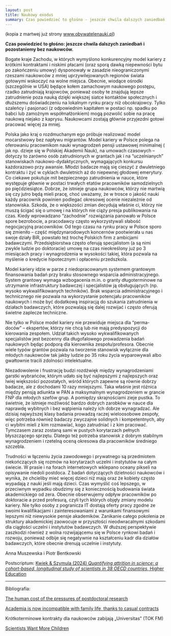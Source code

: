 ```yaml
---
layout: post
title: Naukowy exodus
summary: Czas powiedzieć to głośno - jeszcze chwila dalszych zaniedbań i pozostaniemy bez naukowców. Trwa odpływ naukowców średniego szczebla kariery
---
```


(kopia z martwej już strony www.obywatelenauki.pl)

**Czas powiedzieć to głośno: jeszcze chwila dalszych zaniedbań i pozostaniemy bez naukowców.**

Bogate kraje Zachodu, w których wymyślono konkurencyjny model kariery z krótkimi kontraktami i niskimi płacami (oraz sporą dawką niepewności bytu po zakończeniu umowy) dysponowały w zasadzie nieograniczonymi rzeszami naukowców z mniej uprzywilejowanych regionów świata gotowymi wskoczyć na wolne miejsca. Obecnie, wiodące ośrodki (szczególnie w USA) będące kołem zamachowym naukowego postępu, rzadko zatrudniają krajowców, ponieważ osoby te znajdują lepsze zatrudnienie poza nauką dzięki większej siatce kontaktów społecznych i dłuższemu doświadczeniu na lokalnym rynku pracy niż obcokrajowcy. Tylko szaleńcy i pasjonaci (z odpowiednim kapitałem w postaci np. spadku po babci lub zamożnym współmałżonkiem) mogą pozwolić sobie na pracę naukową niejako z kaprysu. Naukowcami zostają głównie przyjezdni gotowi pracować więcej za mniej.

Polska jako kraj o rozdmuchanym ego próbuje realizować model mocarstwowy bez napływu migrantów. Model kariery w Polsce polega na oferowaniu pracownikom nauki wynagrodzeń  pensji ustawowej minimalnej ( jak np. dzieje się w Polskiej Akademii Nauk), na umowach czasowych – dotyczy to zarówno osób zatrudnionych w grantach jak i na “uczelnianych” stanowiskach naukowo-dydaktycznych, wymagających konkursu każdorazowo przy awansie. Młodzi badacze mają się cieszyć z dwuletniego kontraktu i żyć w cyklach dwuletnich aż do niepewnej głodowej emerytury. Co ciekawe pokutuje mit bezpiecznego zatrudnienia w nauce, które występuje głównie w postaci trwałych etatów pracowników samodzielnych po pięćdziesiątce. Dobrze, że istnieje grupa naukowców, którzy nie martwią się czy jutro będą mieli pracę, choć uważamy, że w trosce o jakość nauki każdy pracownik powinien podlegać okresowej ocenie niezależnie od stanowiska. Szkoda, że o większości zmian decydują właśnie ci, którzy nie muszą ścigać się o umowę i na których nie ciąży presja publikowania na czas. Kiedy wprowadzano “zachodnie” rozwiązania panowało w Polsce spore bezrobocie, a pracodawcy często wykorzystywali słabość negocjacyjną pracowników. Od tego czasu na rynku pracy w Polsce sporo się zmieniło – część międzynarodowych koncernów pootwierała u nas swoje działy BiR, powstało też trochę Polskich firm z ambicjami badawczymi. Przedsiębiorstwa często oferują specjalistom (a są nimi zwykle ludzie po doktoracie) umowę na czas nieokreślony już po 3 miesiącach pracy i wynagrodzenia w wysokości takiej, która pozwala na myślenie o kredycie hipotecznym i opłaceniu przedszkola.

Model kariery idzie w parze z niedopracowanym systemem grantowym finansowania badań przy braku stosownego wsparcia administracyjnego. System grantowy wymaga wzbogacenia m.in. o granty długoterminowe na utrzymanie infrastruktury badawczej i specjalistów ją obsługujących (np. wysoko wykwalifikowanych techników). Brak wsparcia administracyjnego i technicznego nie pozwala na wykorzystanie potencjału pracowników naukowych i może być dodatkową inspiracją do szukania zatrudnienia w działach badawczych, które pozwalają się dalej rozwijać i często oferują świetne zaplecze techniczne.

Nie tylko w Polsce model kariery nie przewiduje miejsca dla “perma-doców” – ekspertów, którzy nie chcą lub nie mają predyspozycji do kierowania zespołem. Udział takich wysoko wykwalifikowanych specjalistów jest bezcenny dla długofalowego prowadzenia badań naukowych będąc podporą dla kierownika zespołu/profesora. Obecnie wiele typów grantów pozwala na tworzenie stanowisk wyłącznie dla młodych naukowców tak jakby ludzie po 35 roku życia wyparowywali albo gwałtownie tracili zdolności intelektualne.

Niezadowolenie i frustrację budzi rozdźwięk między wynagrodzeniami garstki wybrańców, którym udało się być najlepszymi z najlepszych oraz lwiej większości pozostałych, wśród których zapewne są równie dobrzy badacze, ale z dochodami 10 razy mniejszymi. Taka właśnie jest różnica między pensją adiunkta w PAN a maksymalnym wynagrodzeniem w grancie FNP dla młodych szefów grup. A pomiędzy skrajnościami zieje pustka. To świetnie, że istnieje możliwość bardzo dobrych zarobków w nauce dla naprawdę wybitnych i bez wątpienia należy ich dobrze wynagradzać. Ale dzisiaj najwyższej klasy badania prowadzą raczej wieloosobowe zespoły, więc potrzeba również badaczy zwyczajnie solidnych i kompetentnych, aby ci wybitni mieli z kim rozmawiać, kogo zatrudniać i z kim pracować. Tymczasem zaraz zostaną sami w pustych korytarzach pełnych błyszczącego sprzętu. Dlatego też potrzeba stanowisk z dobrym stabilnym wynagrodzeniem i rzetelną oceną okresowa dla pracowników średniego szczebla.

Trudności w łączeniu życia zawodowego i prywatnego są przedmiotem niekończących się rozmów na korytarzach uczelni i instytutów na całym świecie. W prasie i na forach internetowych wklepano oceany pikseli na opisywanie niedoli postdoca. Z badań dotyczących dzietności naukowców i wynika, że chcieliby mieć więcej dzieci niż mają oraz że kobiety często wypadają z nauki jeśli mają dzieci. Czas wymyślić coś lepszego, w przeciwnym wypadku obudzimy się z koniecznością budowania świata akademickiego od zera. Obecnie obserwujemy odpływ pracowników po doktoracie a przed profesurą, czyli tych których objęły zmiany modelu kariery. Nie tylko osoby z pogranicza IT dostają oferty pracy zgodne ze swoimi kwalifikacjami i zainteresowaniami z warunkami finansowymi lepszymi niż niewysokie pensje akademików. Zanikanie całego pokolenia ze struktury akademickiej zaowocuje w przyszłości nieodwracalnymi szkodami dla ciągłości uczelni i instytutów badawczych. W dłuższej perspektywie zaszkodzi również z wolna rozwijającemu się w Polsce rynkowi badań i rozwoju, ponieważ odbije się negatywnie na kształceniu kadr dla działów badawczych, które obecnie drenują uczelnie i instytuty.

Anna Muszewska i Piotr Bentkowski

Postscriptum:  [Kwiek & Szymula (2024) *Quantifying attrition in science: a cohort-based, longitudinal study of scientists in 38 OECD countries*, Higher Education](https://link.springer.com/article/10.1007/s10734-024-01284-0)

---------------------------------------------------------------------------------------
Bibliografia:

[The human cost of the pressures of postdoctoral research](https://amp.theguardian.com/science/head-quarters/2017/aug/10/the-human-cost-of-the-pressures-of-postdoctoral-research)

[Academia is now incompatible with family life, thanks to casual contracts](https://www.theguardian.com/higher-education-network/2016/dec/02/short-term-contracts-university-academia-family)

Krótkoterminowe kontrakty dla naukowców zabijają „Universitas” (TOK FM)

[Scientists Want More Children](http://journals.plos.org/plosone/article?id=10.1371/journal.pone.0022590)

